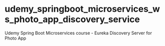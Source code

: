 # udemy_springboot_microservices_ws_photo_app_discovery_service
Udemy Spring Boot Microservices course - Eureka Discovery Server for Photo App
